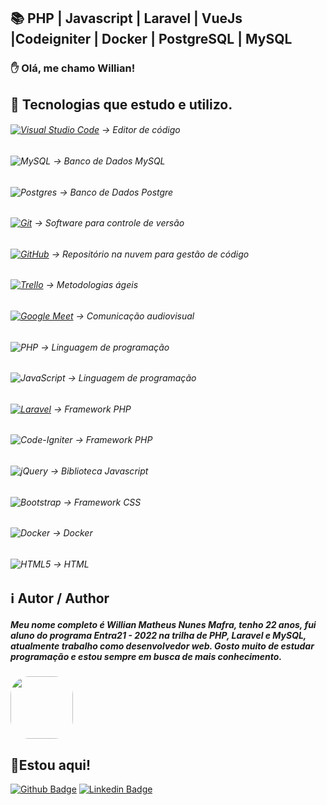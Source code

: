 ## 📚 PHP | Javascript | Laravel | VueJs |Codeigniter | Docker | PostgreSQL | MySQL 
### ✋ Olá, me chamo Willian!

## 🔧 Tecnologias que estudo e utilizo.
###### [![Visual Studio Code](https://img.shields.io/badge/Visual%20Studio%20Code-0078d7.svg?style=square&logo=visual-studio-code&logoColor=white)](https://code.visualstudio.com/download) -> Editor de código
###### ![MySQL](https://img.shields.io/badge/mysql-%2300f.svg?style=for-the-badge&logo=mysql&logoColor=white) -> Banco de Dados MySQL
###### ![Postgres](https://img.shields.io/badge/postgres-%23316192.svg?style=for-the-badge&logo=postgresql&logoColor=white) -> Banco de Dados Postgre
###### [![Git](https://img.shields.io/badge/git-%23F05033.svg?style=square&logo=git&logoColor=white)](https://git-scm.com/download/win) -> Software para controle de versão
###### [![GitHub](https://img.shields.io/badge/github-%23121011.svg?style=square&logo=github&logoColor=white)](https://desktop.github.com/) -> Repositório na nuvem para gestão de código
###### [![Trello](https://img.shields.io/badge/Trello-%23026AA7.svg?style=square&logo=Trello&logoColor=white)](https://trello.com/) -> Metodologias ágeis
###### [![Google Meet](https://img.shields.io/badge/Google%20Meet-00897B?style=square&logo=google-meet&logoColor=white)](https://meet.google.com/) -> Comunicação audiovisual
###### ![PHP](https://img.shields.io/badge/php-%23777BB4.svg?style=for-the-badge&logo=php&logoColor=white) -> Linguagem de programação
###### ![JavaScript](https://img.shields.io/badge/javascript-%23323330.svg?style=for-the-badge&logo=javascript&logoColor=%23F7DF1E) -> Linguagem de programação
###### [![Laravel](https://img.shields.io/badge/laravel-%23FF2D20.svg?style=for-the-badge&logo=laravel&logoColor=white)](https://desktop.github.com/) -> Framework PHP
###### ![Code-Igniter](https://img.shields.io/badge/CodeIgniter-%23EF4223.svg?style=for-the-badge&logo=codeIgniter&logoColor=white) -> Framework PHP
###### ![jQuery](https://img.shields.io/badge/jquery-%230769AD.svg?style=for-the-badge&logo=jquery&logoColor=white) -> Biblioteca Javascript
###### ![Bootstrap](https://img.shields.io/badge/bootstrap-%23563D7C.svg?style=for-the-badge&logo=bootstrap&logoColor=white) -> Framework CSS
###### ![Docker](https://img.shields.io/badge/docker-%230db7ed.svg?style=for-the-badge&logo=docker&logoColor=white) -> Docker
###### ![HTML5](https://img.shields.io/badge/html5-%23E34F26.svg?style=for-the-badge&logo=html5&logoColor=white) -> HTML


## ℹ️ Autor / Author

##### Meu nome completo é Willian Matheus Nunes Mafra, tenho 22 anos, fui aluno do programa Entra21 - 2022 na trilha de PHP, Laravel e MySQL, atualmente trabalho como desenvolvedor web. Gosto muito de estudar programação e estou sempre em busca de mais conhecimento.
<img style="border-radius: 30%;" src="https://avatars.githubusercontent.com/u/101070387?s=400&u=c2653a231aaf5ded2b0eed1accba119347240406&v=4" width="100px;" alt=""/> 

## 📌Estou aqui!
[![Github Badge](https://img.shields.io/badge/-Github-000?style=flat-square&logo=Github&logoColor=white&link=https://github.com/WillianMafra)](https://github.com/WillianMafra)
[![Linkedin Badge](https://img.shields.io/badge/LinkedIn-0077B5?style=square&logo=linkedin&logoColor=whit&link=https://www.linkedin.com/in/willian-matheus-nunes-mafra-a4028917a/)](https://www.linkedin.com/in/willnmafra/)


